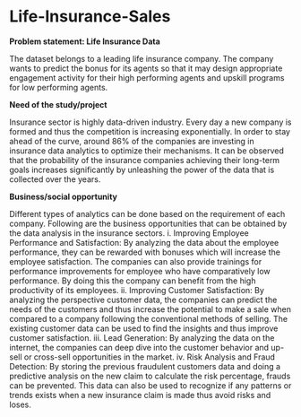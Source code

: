 # Life-Insurance-Sales

**Problem statement: Life Insurance Data**

The dataset belongs to a leading life insurance company. The company wants to predict the bonus for its agents so that it may design appropriate engagement activity for their high performing agents and upskill programs for low performing agents.

**Need of the study/project**

Insurance sector is highly data-driven industry. Every day a new company is formed and thus the competition is increasing exponentially. In order to stay ahead of the curve, around 86% of the companies are investing in insurance data analytics to optimize their mechanisms. It can be observed that the probability of the insurance companies achieving their long-term goals increases significantly by unleashing the power of the data that is collected over the years.

**Business/social opportunity**

Different types of analytics can be done based on the requirement of each company. Following are the business opportunities that can be obtained by the data analysis in the insurance sectors.
i. Improving Employee Performance and Satisfaction: By analyzing the data about the employee performance, they can be rewarded with bonuses which will increase the employee satisfaction. The companies can also provide trainings for performance improvements for employee who have comparatively low performance. By doing this the company can benefit from the high productivity of its employees.
ii. Improving Customer Satisfaction: By analyzing the perspective customer data, the companies can predict the needs of the customers and thus increase the potential to make a sale when compared to a company following the conventional methods of selling. The existing customer data can be used to find the insights and thus improve customer satisfaction.
iii. Lead Generation: By analyzing the data on the internet, the companies can deep dive into the customer behavior and up-sell or cross-sell opportunities in the market.
iv. Risk Analysis and Fraud Detection: By storing the previous fraudulent customers data and doing a predictive analysis on the new claim to calculate the risk percentage, frauds can be prevented. This data can also be used to recognize if any patterns or trends exists when a new insurance claim is made thus avoid risks and loses.
